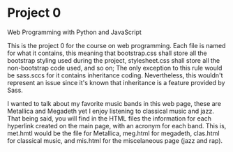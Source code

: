# Project 0

Web Programming with Python and JavaScript

This is the project 0 for the course on web programming. Each file is named for what it contains, this meaning that bootstrap.css shall store all the bootstrap styling used during the project, stylesheet.css shall store all the non-bootstrap code used, and so on; The only exception to this rule would be sass.sccs for it contains inheritance coding. Nevertheless, this wouldn't represent an issue since it's known that inheritance is a feature provided by Sass.

I wanted to talk about my favorite music bands in this web page, these are Metallica and Megadeth yet I enjoy listening to classical music and jazz. That being said, you will find in the HTML files the information for each hyperlink created on the main page, with an acronym for each band. This is, met.hmtl would be the file for Metallica, meg.html for megadeth, clas.html for classical music, and mis.html for the miscelaneous page (jazz and rap).
